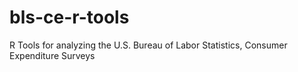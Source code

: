 # bls-ce-r-tools
R Tools for analyzing the U.S. Bureau of Labor Statistics, Consumer Expenditure Surveys
